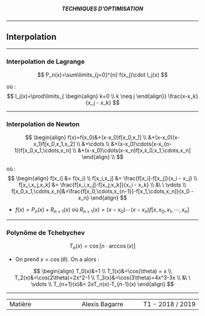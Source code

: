 <h5 style="text-align: center"> TECHNIQUES D'OPTIMISATION </h5>

------

## **Interpolation**

------

### Interpolation de Lagrange

$$
P_n(x)=\sum\limits_{j=0}^{n} f(x_j)\cdot l_j(x)
$$

où :
$$
l_j(x)=\prod\limits_{
\begin{align}
k=0 \\ k \neq j
\end{align}}
\frac{x-x_k}{x_j - x_k}
$$

---

### Interpolation de Newton

$$
\begin{align}
f(x)=f(x_0)&+(x-x_0)f[x_0,x_1] \\ 
&+(x-x_0)(x-x_1)f[x_0,x_1,x_2] \\
&+\cdots \\
&+(x-x_0)\cdots(x-x_{n-1})f[x_0,x_1,\cdots,x_n] \\
&+(x-x_0)\cdots(x-x_n)f[x,x_0,x_1,\cdots,x_n]
\end{align} \\
$$

où :
$$
\begin{align}
f[x_i] &= f(x_i) \\
f[x_i,x_j] &= \frac{f[x_i]-f[x_j]}{x_i - x_j} \\
f[x_i,x_j,x_k] &= \frac{f[x_i,x_j]-f[x_j;x_k]}{x_i - x_k} \\
&\ \ \vdots \\
f[x_0,x_1,\cdots,x_n]&=\frac{f[x_0,\cdots,x_{n-1}]-f[x_1,\cdots,x_n]}{x_0 - x_n}
\end{align}
$$

- $f(x)=P_n(x)+R_{n+1}(x)$ où $R_{n+1}(x)=(x-x_0)\cdots(x-x_n)f[x,x_0,x_1,\cdots,x_n]$

---

### Polynôme de Tchebychev

$$
T_n(x)=\cos[n\cdot \arccos(x)]
$$

- On prend $x=\cos (\theta)​$. On a alors :

$$
\begin{align}
T_0(x)&=1 \\
T_1(x)&=\cos(\theta) = x \\
T_2(x)&=\cos(2\theta)=2x^2-1 \\
T_3(x)&=\cos(3\theta)=4x^3-3x \\
&\ \ \vdots \\
T_{n+1}(x)&= 2xT_n(x)-T_{n-1}(x)
\end{align}
$$



------

<table width="90%">
<tr>
<td style="width: 30%; text-align: left; background:transparent; border:0;">Matière</td>
<td style="width: 30%; text-align: center; background:transparent; border:0;">Alexis Bagarre</td>
<td style="width: 30%; text-align: right; background:transparent; border:0;">T1 - 2018 / 2019</td>
</tr>
</table>